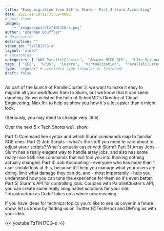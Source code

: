 ```yaml
---
title: "Easy migration from SGE to Slurm - Part 4 Slurm Accounting"
date: 2021-11-18T11:31:59+0000
# post thumb
images:
    - "images/post/TzTIN17CG-s.png"
author: "Brendan Bouffler"
# description
description: ""
video_id: "TzTIN17CG-s"
layout: "video"
# Taxonomies
categories: [ "AWS ParallelCluster",  "Amazon NICE DCV",  "Life Sciences", ]
tags: [ "EC2",  "GPUs",  "Lustre",  "virtualization",  "ParallelCluster",  "vizualization",  "High Performance Computing",  "Storage",  "slurm",  "job scripts",  "sge",  "Covid-19",  "HPC",  "slurm accounting",  "job accounting",  "CPUs",  "DCV",  "workflow",  "Schedulers",  "techshorts", ]
type: "regular" # available type (regular or featured)
draft: false
---
```


As part of the launch of ParallelCluster 3, we want to make it easy to migrate all your workflows from to Slurm, but we know that it can seem daunting. So we enlisted the help of SchedMD's Director of Cloud Engineering, Nick Ihli to help us show you how it's a lot easier than it might look.

(Seriously, you may need to change very little).

Over the next 5 x Tech Shorts we'll show:

Part 1) Command line syntax and which Slurm commands map to  familiar SGE ones.
Part 2) Job Scripts - what's the stuff you need to care about to adjust ytour scripts? What's actually easier with Slurm?
Part 3) Array Jobs - Slurm has a really elegant way to handle array jobs, and also has some really nice SGE-like commands that will fool you into thinking nothing actually changed.
Part 4) Job Accounting - everyone who has more than 1 user should look at this, because it'll help you manage what your users are doing, limit what damage they can do, and - most importantly - help you understand how you can tune the experience for them so it's even better.
Part 5) Slurm's API for controlling jobs. Coupled with ParallelCluster's API, you can create some really imaginative solutions for your site. 'Infrastructure as Code' takes on a whole new meaning.

If you have ideas for technical topics you'd like to see us cover in a future show, let us know by finding us on Twitter (@TechHpc) and DM'ing us with your idea.

{{< youtube TzTIN17CG-s >}}
